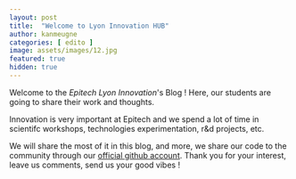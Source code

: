 ```yaml
---
layout: post
title:  "Welcome to Lyon Innovation HUB"
author: kanmeugne
categories: [ edito ]
image: assets/images/12.jpg
featured: true
hidden: true
---
```


Welcome to the *Epitech Lyon Innovation*'s Blog ! Here, our students are going to share their work and thoughts.

Innovation is very important at Epitech and we spend a lot of time in scientifc workshops, technologies experimentation, r&d projects, etc.

We will share the most of it in this blog, and more, we share our code to the community through our [official github account][1]. Thank you for your interest, leave us comments, send us your good vibes !

[1]: http://github.com/epitech-lyon
